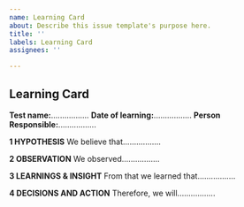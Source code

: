 ```yaml
---
name: Learning Card
about: Describe this issue template's purpose here.
title: ''
labels: Learning Card
assignees: ''

---
```


## Learning Card

**Test name:**.................
**Date of learning:**.................
**Person Responsible:**.................


**1 HYPOTHESIS** 
We believe that.................



**2 OBSERVATION** 
We observed.................



**3 LEARNINGS & INSIGHT** 
From that we learned that.................



**4 DECISIONS AND ACTION** 
Therefore, we will.................
